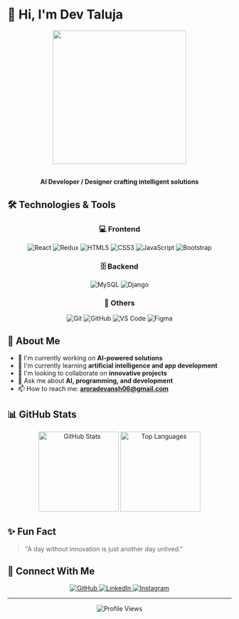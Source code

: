 # 👋 Hi, I'm Dev Taluja

<div align="center">
  <img src="https://media.giphy.com/media/f3iwJFOVOwuy7K6X32/giphy.gif" width="300px" />
  <br><br>
  <p><strong>AI Developer / Designer crafting intelligent solutions</strong></p>
</div>

## 🛠️ Technologies & Tools

<div align="center">
  
  ### 💻 Frontend
  ![React](https://img.shields.io/badge/-React-61DAFB?style=for-the-badge&logo=react&logoColor=black)
  ![Redux](https://img.shields.io/badge/-Redux-764ABC?style=for-the-badge&logo=redux&logoColor=white)
  ![HTML5](https://img.shields.io/badge/-HTML5-E34F26?style=for-the-badge&logo=html5&logoColor=white)
  ![CSS3](https://img.shields.io/badge/-CSS3-1572B6?style=for-the-badge&logo=css3&logoColor=white)
  ![JavaScript](https://img.shields.io/badge/-JavaScript-F7DF1E?style=for-the-badge&logo=javascript&logoColor=black)
  ![Bootstrap](https://img.shields.io/badge/-Bootstrap-7952B3?style=for-the-badge&logo=bootstrap&logoColor=white)
  
  ### 🗄️ Backend
  ![MySQL](https://img.shields.io/badge/-MySQL-4479A1?style=for-the-badge&logo=mysql&logoColor=white)
  ![Django](https://img.shields.io/badge/-Django-092E20?style=for-the-badge&logo=django&logoColor=white)
  
  ### 🔧 Others
  ![Git](https://img.shields.io/badge/-Git-F05032?style=for-the-badge&logo=git&logoColor=white)
  ![GitHub](https://img.shields.io/badge/-GitHub-181717?style=for-the-badge&logo=github&logoColor=white)
  ![VS Code](https://img.shields.io/badge/-VS_Code-007ACC?style=for-the-badge&logo=visual-studio-code&logoColor=white)
  ![Figma](https://img.shields.io/badge/-Figma-F24E1E?style=for-the-badge&logo=figma&logoColor=white)
  
</div>

## 🚀 About Me

- 🔭 I'm currently working on **AI-powered solutions**
- 🌱 I'm currently learning **artificial intelligence and app development**
- 👯 I'm looking to collaborate on **innovative projects**
- 💬 Ask me about **AI, programming, and development**
- 📫 How to reach me: **aroradevansh06@gmail.com**

## 📊 GitHub Stats

<div align="center">
  <img src="https://github-readme-stats.vercel.app/api?username=DevTaluja&show_icons=true&theme=tokyonight" alt="GitHub Stats" height="180em" />
  <img src="https://github-readme-stats.vercel.app/api/top-langs/?username=DevTaluja&layout=compact&theme=tokyonight" alt="Top Languages" height="180em" />
</div>

## ✨ Fun Fact

> "A day without innovation is just another day unlived."

## 🔗 Connect With Me

<div align="center">
  <a href="https://github.com/DevTaluja" target="_blank">
    <img src="https://img.shields.io/badge/-GitHub-181717?style=for-the-badge&logo=github&logoColor=white" alt="GitHub" />
  </a>
  <a href="https://www.linkedin.com/in/dev-taluja/" target="_blank">
    <img src="https://img.shields.io/badge/-LinkedIn-0A66C2?style=for-the-badge&logo=linkedin&logoColor=white" alt="LinkedIn" />
  </a>
  <a href="https://www.instagram.com/dev_taluja/" target="_blank">
    <img src="https://img.shields.io/badge/-Instagram-E4405F?style=for-the-badge&logo=instagram&logoColor=white" alt="Instagram" />
  </a>
</div>

---

<div align="center">
  <img src="https://komarev.com/ghpvc/?username=DevTaluja&color=blueviolet&style=flat-square" alt="Profile Views" />
</div> 